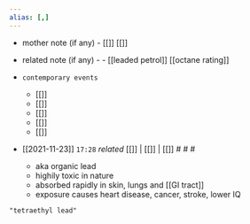 ```yaml
---
alias: [,]
---
```

- mother note (if any)
		- [[]] [[]]
- related note (if any) -
		- [[leaded petrol]] [[octane rating]]
- `contemporary events`
	- [[]]
	- [[]]
	- [[]]
	- [[]]
	- [[]]

- [[2021-11-23]]  `17:28` _related_ [[]] | [[]] | [[]] # # #
	- aka organic lead
	- highily toxic in nature
	- absorbed rapidly in skin, lungs and [[GI tract]]
	- exposure causes heart disease, cancer, stroke, lower IQ

```query
"tetraethyl lead"
```